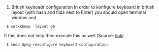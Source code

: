 1. British keyboadr configuration
  In order to konfigure keyboard in british layout (with hash and tilda next to Enter) you should open terminal window and 
  
```shell
 $ setxkbmap -layout gb
```
If this does not help then execute this as well (Source: [link](https://askubuntu.com/questions/434849/change-keyboard-layout-english-uk-on-command-line-to-english-us))
```shell
 $ sudo dpkg-reconfigure keyboard-configuration
```
